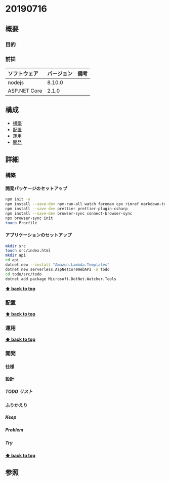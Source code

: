 # 20190716

## 概要

### 目的

### 前提

| ソフトウェア   | バージョン | 備考 |
| :------------- | :--------- | :--- |
| nodejs         | 8.10.0     |      |
| ASP.NET Core   | 2.1.0     |      |

## 構成

- [構築](#構築)
- [配置](#配置)
- [運用](#運用)
- [開発](#開発)

## 詳細

### 構築

#### 開発パッケージのセットアップ

```bash
npm init -y
npm install --save-dev npm-run-all watch foreman cpx rimraf markdown-to-html
npm install --save-dev prettier prettier-plugin-csharp
npm install --save-dev browser-sync connect-browser-sync
npx browser-sync init
touch Procfile
```

#### アプリケーションのセットアップ

```bash
mkdir src
touch src/index.html
mkdir api
cd api
dotnet new --install "Amazon.Lambda.Templates"
dotnet new serverless.AspNetCoreWebAPI -n todo
cd todo/src/todo
dotnet add package Microsoft.DotNet.Watcher.Tools
```

**[⬆ back to top](#構成)**

### 配置

**[⬆ back to top](#構成)**

### 運用

**[⬆ back to top](#構成)**

### 開発

#### 仕様

#### 設計

##### TODO リスト

#### ふりかえり

##### Keep

##### Problem

##### Try

**[⬆ back to top](#構成)**

## 参照
